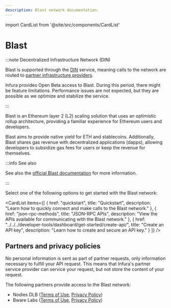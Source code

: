 ```yaml
---
description: Blast network documentation.
---
```


import CardList from '@site/src/components/CardList'

# Blast

:::note Decentralized Infrastructure Network (DIN)

Blast is supported through the [DIN](https://www.infura.io/solutions/decentralized-infrastructure-service) service,
meaning calls to the network are routed to [partner infrastructure providers](#partners-and-privacy-policies).

Infura provides Open Beta access to Blast. During this period, there might be feature limitations. Performance issues are not expected, but they are possible as we optimize and stabilize the service.

:::

Blast is an Ethereum layer 2 (L2) scaling solution that uses an optimistic rollup architecture, providing a
familiar experience for Ethereum users and developers.

Blast aims to provide native yield for ETH and stablecoins. Additionally, Blast shares gas revenue with decentralized
applications (dapps), allowing developers to subsidize gas fees for users or keep the revenue for themselves.

:::info See also

See also the [official Blast documentation](https://docs.blast.io/about-blast) for more information.

:::

Select one of the following options to get started with the Blast network:

<CardList
  items={[
    {
      href: "quickstart",
      title: "Quickstart",
      description: "Learn how to quickly connect and make calls to the Blast network."
    },
    {
      href: "json-rpc-methods",
      title: "JSON-RPC APIs",
      description: "View the APIs available for communicating with the Blast network."
    },
    {
      href: "../../../developer-tools/dashboard/get-started/create-api/",
      title: "Create an API key",
      description: "Learn how to create and secure an API key."
    }
  ]}
/>

## Partners and privacy policies

No personal information is sent as part of partner requests, only information necessary to fulfill your API request. This means that Infura's partner service provider can service your request, but not store the content of your request.

The following partners provide access to the Blast network:

- Nodies DLB ([Terms of Use](https://www.nodies.app/tos.txt), [Privacy Policy](https://www.nodies.app/privacy.txt))
- Bware Labs ([Terms of Use](https://bwarelabs.com/terms), [Privacy Policy](https://bwarelabs.com/privacy))
